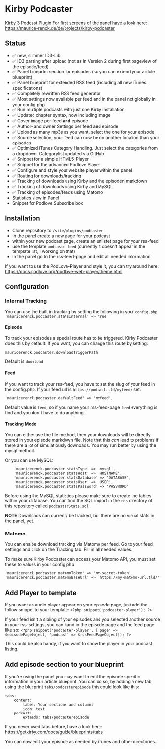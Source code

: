 # Kirby Podcaster

Kirby 3 Podcast Plugin
For first screens of the panel have a look here: https://maurice-renck.de/de/projects/kirby-podcaster

## Status

* ✅ new, slimmer ID3-Lib
* ✅ ID3 parsing after upload (not as in Version 2 during first pageview of the episode/feed)
* ✅ Panel blueprint section for episodes (so you can extend your article blueprint)
* ✅ Panel blueprint for extended RSS feed (including all new iTunes specifications)
* ✅ Completely rewritten RSS feed generator
* ✅ Most settings now available per feed and in the panel not globally in your config.php
* ✅ Run multiple podcasts with just one Kirby installation
* ✅ Updated chapter syntax, now including image
* ✅ Cover image per feed **and** episode
* ✅ Author- and owner Settings per feed **and** episode
* ✅ Upload as many mp3s as you want, select the one for your episode
* ✅ Source selection, your feed can now be on another location than your episodes
* ✅ Optimized iTunes Category Handling. Just select the categories from a dropdown. Categorylist updated via GitHub
* ✅ Snippet for a simple HTML5-Player
* ✅ Snippet for the advanced Podlove Player
* ✅ Configure and style your website player within the panel
* ✅ Routing for downloads/tracking
* ✅ Tracking of downloads using Kirby and the episoden markdown
* ✅ Tracking of downloads using Kirby and MySQL
* ✅ Tracking of episodes/feeds using Matomo
* Statistics view in Panel
* Snippet for Podlove Subscribe box


## Installation

* Clone repository to `/site/plugins/podcaster`
* In the panel create a new page for your podcast
* within your new podcast page, create an unlistet page for your rss-feed
* use the template `podcasterfeed` (currently it doesn't appear in the template list, I working on that)
* in the panel go to the rss-feed-page and edit all needed information

If you want to use the PodLove-Player and style it, you can try around here: https://docs.podlove.org/podlove-web-player/theme.html

## Configuration

### Internal Tracking
You can use the built in tracking by setting the following in your `config.php`
`'mauricerenck.podcaster.statsInternal' => true`

#### Episode
To track your episodes a special route has to be triggered. Kirby Podcaster does this by default. If you want, you can change this route by setting: 

`mauricerenck.podcaster.downloadTriggerPath`

Default is `download` 

#### Feed
If you want to track your rss-feed, you have to set the slug of your feed in the config.php. If your feed url is `https://podcast.tld/myfeed/` set:

```
'mauricerenck.podcaster.defaultFeed' => 'myfeed',
```

Default value is `feed`, so if you name your rss-feed-page `feed` everything is find and you don't have to do anything.

#### Tracking Mode
You can either use the file method, then your downloads will be directly stored in your episode markdown file. Note that this *can* lead to problems if there are a lot of simulatiously downoads. You may run better by using the mysql method. 

Or you can use MySQL:
```
    'mauricerenck.podcaster.statsType' => 'mysql',
    'mauricerenck.podcaster.statsHost' => 'HOSTNAME',
    'mauricerenck.podcaster.statsDatabase' => 'DATABASE',
    'mauricerenck.podcaster.statsUser' => 'USER',
    'mauricerenck.podcaster.statsPassword' => 'PASSWORD'
```
Before using the MySQL statistics please make sure to create the tables within your database. You can find the SQL import in the `res` directory of this repository called `podcasterStats.sql`

**NOTE**
Downloads can currenly be tracked, but there are no visual stats in the panel, yet.

### Matomo
You can enalbe download tracking via Matomo per feed. Go to your feed settings and click on the Tracking tab. Fill in all needed values.

To make sure Kirby Podcaster can access your Matomo API, you must set these to values in your config.php

```
'mauricerenck.podcaster.matomoToken' => 'my-secret-token',
'mauricerenck.podcaster.matomoBaseUrl' => 'https://my-matomo-url.tld/'
```

## Add Player to template

If you want an audio player appear on your episode page, just add the follow snippet to your template: `<?php snippet('podcaster-player'); ?>`

If your feed isn't a sibling of your episodes and you selected another source in your rss-settings, you can hand in the episode page and the feed page like so: `<?php snippet('podcaster-player', ['page' => $episodePageObject, 'podcast' => $rssFeedPageObject]); ?>`

This could be also handy, if you want to show the player in your podcast listing.

## Add episode section to your blueprint

If you're using the panel you may want to edit the episode specific information in your article blueprint. You can do so, by adding a new tab using the blueprint `tabs/podcasterepisode` this could look like this:

```
tabs:
    content:
        label: Your sections and columns
        icon: text
    podcast:
        extends: tabs/podcasterepisode
```

If you never used tabs before, have a look here: https://getkirby.com/docs/guide/blueprints/tabs

You can now edit your episode as needed by iTunes and other directories.

